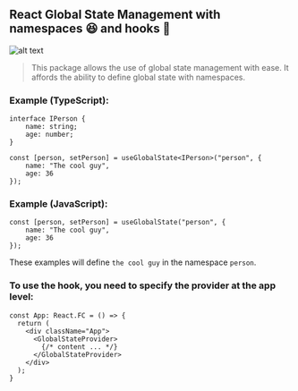 ## React Global State Management with namespaces 😆 and hooks 🎣

![alt text](https://media1.giphy.com/media/QfMErvIH7r60M/giphy.gif?cid=790b7611f36851bd35fb51bf72d0716fd7addd14e2e7c9a7&rid=giphy.gif "HOOK")

> This package allows the use of global state management with ease.
> It affords the ability to define global state with namespaces.

### Example (TypeScript):
```
interface IPerson {
	name: string;
	age: number;
}

const [person, setPerson] = useGlobalState<IPerson>("person", {
	name: "The cool guy",
	age: 36
});
```

### Example (JavaScript):
```
const [person, setPerson] = useGlobalState("person", {
	name: "The cool guy",
	age: 36
});
```
These examples will define `the cool guy` in the namespace `person`.

### To use the hook, you need to specify the provider at the app level:
```
const App: React.FC = () => {
  return (
    <div className="App">
      <GlobalStateProvider>
        {/* content ... */}
      </GlobalStateProvider>
    </div>
  );
}
```
